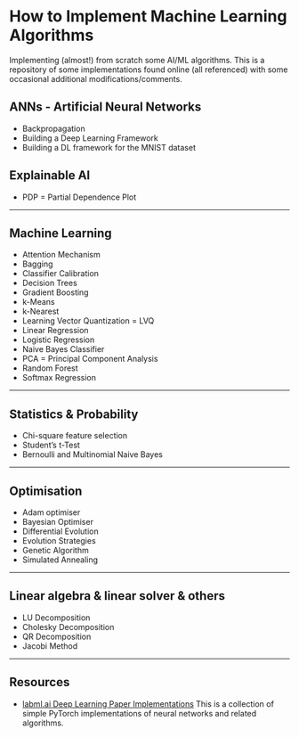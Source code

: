 # How to Implement Machine Learning Algorithms
Implementing (almost!) from scratch some AI/ML algorithms. This is a repository of some implementations found online (all referenced) with some occasional additional modifications/comments.

## ANNs - Artificial Neural Networks
- Backpropagation
- Building a Deep Learning Framework
- Building a DL framework for the MNIST dataset

## Explainable AI
- PDP = Partial Dependence Plot
***

## Machine Learning
- Attention Mechanism
- Bagging
- Classifier Calibration
- Decision Trees
- Gradient Boosting
- k-Means
- k-Nearest
- Learning Vector Quantization = LVQ
- Linear Regression
- Logistic Regression
- Naive Bayes Classifier
- PCA = Principal Component Analysis
- Random Forest
- Softmax Regression
***

## Statistics & Probability
- Chi-square feature selection
- Student’s t-Test
- Bernoulli and Multinomial Naive Bayes
***

## Optimisation
- Adam optimiser
- Bayesian Optimiser
- Differential Evolution
- Evolution Strategies
- Genetic Algorithm
- Simulated Annealing
***

## Linear algebra & linear solver & others
- LU Decomposition
- Cholesky Decomposition
- QR Decomposition
- Jacobi Method
***


## Resources
- [labml.ai Deep Learning Paper Implementations](https://github.com/labmlai/annotated_deep_learning_paper_implementations) This is a collection of simple PyTorch implementations of neural networks and related algorithms.
